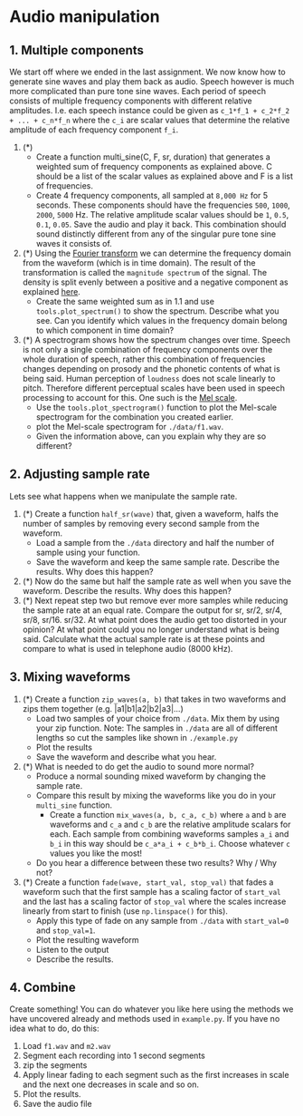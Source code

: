 # Audio manipulation

## 1. Multiple components
We start off where we ended in the last assignment. We now know how to generate sine waves and play them back as audio. Speech however is much more complicated than pure tone sine waves. Each period of speech consists of multiple frequency components with different relative amplitudes. I.e. each speech instance could be given as `c_1*f_1 + c_2*f_2 + ... + c_n*f_n` where the `c_i` are scalar values that determine the relative amplitude of each frequency component `f_i`.
1. (*)
    * Create a function multi_sine(C, F, sr, duration) that generates a weighted sum of frequency components as explained above. C should be a list of the scalar values as explained above and F is a list of frequencies.
    * Create 4 frequency components, all sampled at `8,000 Hz` for 5 seconds. These components should have the frequencies `500`, `1000`, `2000`, `5000` Hz. The relative amplitude scalar values should be `1`, `0.5`, `0.1`, `0.05`. Save the audio and play it back. This combination should sound distinctly different from any of the singular pure tone sine waves it consists of.
2. (*) Using the [Fourier transform](https://en.wikipedia.org/wiki/Fourier_transform) we can determine the frequency domain from the waveform (which is in time domain). The result of the transformation is called the `magnitude spectrum` of the signal. The density is split evenly between a positive and a negative component as explained [here](https://en.wikipedia.org/wiki/Euler%27s_formula#Relationship_to_trigonometry).
    * Create the same weighted sum as in 1.1 and use `tools.plot_spectrum()` to show the spectrum. Describe what you see. Can you identify which values in the frequency domain belong to which component in time domain?
3. (*) A spectrogram shows how the spectrum changes over time. Speech is not only a single combination of frequency components over the whole duration of speech, rather this combination of frequencies changes depending on prosody and the phonetic contents of what is being said. Human perception of `loudness` does not scale linearly to pitch. Therefore different perceptual scales have been used in speech processing to account for this. One such is the [Mel scale](https://en.wikipedia.org/wiki/Mel_scale).
    * Use the `tools.plot_spectrogram()` function to plot the Mel-scale spectrogram for the combination you created earlier.
    * plot the Mel-scale spectrogram for `./data/f1.wav`.
    * Given the information above, can you explain why they are so different?


## 2. Adjusting sample rate
Lets see what happens when we manipulate the sample rate.
1. (*) Create a function `half_sr(wave)` that, given a waveform, halfs the number of samples by removing every second sample from the waveform.
    * Load a sample from the `./data` directory and half the number of sample using your function.
    * Save the waveform and keep the same sample rate. Describe the results. Why does this happen?
2. (*) Now do the same but half the sample rate as well when you save the waveform. Describe the results. Why does this happen?
3. (*) Next repeat step two but remove ever more samples while reducing the sample rate at an equal rate. Compare the output for sr, sr/2, sr/4, sr/8, sr/16. sr/32. At what point does the audio get too distorted in your opinion? At what point could you no longer understand what is being said. Calculate what the actual sample rate is at these points and compare to what is used in telephone audio (8000 kHz).


## 3. Mixing waveforms
1. (*) Create a function `zip_waves(a, b)` that takes in two waveforms and zips them together (e.g. |a1|b1|a2|b2|a3|...)
    * Load two samples of your choice from `./data`. Mix them by using your zip function. Note: The samples in `./data` are all of different lengths so cut the samples like shown in `./example.py`
    * Plot the results
    * Save the waveform and describe what you hear.
2. (*) What is needed to do get the audio to sound more normal?
    * Produce a normal sounding mixed waveform by changing the sample rate.
    * Compare this result by mixing the waveforms like you do in your `multi_sine` function.
        * Create a function `mix_waves(a, b, c_a, c_b)` where `a` and `b` are waveforms and `c_a` and `c_b` are the relative amplitude scalars for each. Each sample from combining waveforms samples `a_i` and `b_i` in this way should be `c_a*a_i + c_b*b_i`. Choose whatever `c` values you like the most!
    * Do you hear a difference between these two results? Why / Why not?
3. (*) Create a function `fade(wave, start_val, stop_val)` that fades a waveform such that the first sample has a scaling factor of `start_val` and the last has a scaling factor of `stop_val` where the scales increase linearly from start to finish (use `np.linspace()` for this).
    * Apply this type of fade on any sample from `./data` with `start_val=0` and `stop_val=1`.
    * Plot the resulting waveform
    * Listen to the output
    * Describe the results.


## 4. Combine
Create something! You can do whatever you like here using the methods we have uncovered already and methods used in `example.py`. If you have no idea what to do, do this:
1. Load `f1.wav` and `m2.wav`
2. Segment each recording into 1 second segments
3. zip the segments
4. Apply linear fading to each segment such as the first increases in scale and the next one decreases in scale and so on.
5. Plot the results.
6. Save the audio file
